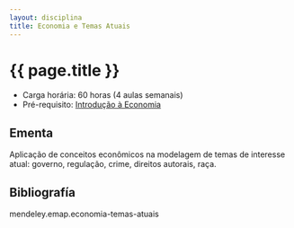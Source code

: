 ```yaml
---
layout: disciplina
title: Economia e Temas Atuais
---
```


# {{ page.title }}

- Carga horária: 60 horas (4 aulas semanais)
- Pré-requisito: [Introdução à Economia](introducao-economia.html) 

## Ementa 

Aplicação de conceitos econômicos na modelagem de temas de interesse
atual: governo, regulação, crime, direitos autorais, raça.

## Bibliografía

mendeley.emap.economia-temas-atuais
